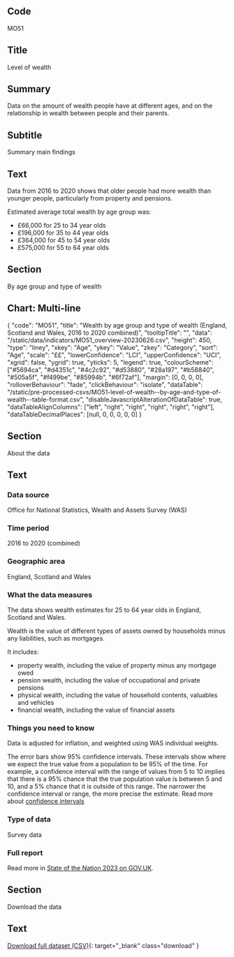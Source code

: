 ## Code
MO51

## Title
Level of wealth

## Summary
Data on the amount of wealth people have at different ages, and on the relationship in wealth between people and their parents.

## Subtitle
Summary main findings

## Text
Data from 2016 to 2020 shows that older people had more wealth than younger people, particularly from property and pensions.

Estimated average total wealth by age group was:

* £66,000 for 25 to 34 year olds
* £196,000 for 35 to 44 year olds
* £364,000 for 45 to 54 year olds
* £575,000 for 55 to 64 year olds

## Section
By age group and type of wealth

## Chart: Multi-line
{
    "code": "MO51",
    "title": "Wealth by age group and type of wealth (England, Scotland and Wales, 2016 to 2020 combined)",
    "tooltipTitle": "",
    "data": "/static/data/indicators/MO51_overview-20230626.csv",
    "height": 450,
    "type": "liney",
    "xkey": "Age",
    "ykey": "Value",
    "zkey": "Category",
    "sort": "Age",
    "scale": "££",
    "lowerConfidence": "LCI",
    "upperConfidence": "UCI",
    "xgrid": false,
    "ygrid": true,
    "yticks": 5,
    "legend": true,
    "colourScheme": ["#5694ca", "#d4351c", "#4c2c92", "#d53880", "#28a197", "#b58840", "#505a5f", "#f499be", "#85994b", "#6f72af"],
    "margin": [0, 0, 0, 0],
    "rolloverBehaviour": "fade",
    "clickBehaviour": "isolate",
    "dataTable": "/static/pre-processed-csvs/MO51-level-of-wealth--by-age-and-type-of-wealth--table-format.csv",
    "disableJavascriptAlterationOfDataTable": true,
    "dataTableAlignColumns": ["left", "right", "right", "right", "right", "right"],
    "dataTableDecimalPlaces": [null, 0, 0, 0, 0, 0]
}

## Section
About the data

## Text
### Data source
Office for National Statistics, Wealth and Assets Survey (WAS)

### Time period
2016 to 2020 (combined)

### Geographic area
England, Scotland and Wales

### What the data measures
The data shows wealth estimates for 25 to 64 year olds in England, Scotland and Wales.

Wealth is the value of different types of assets owned by households minus any liabilities, such as mortgages.

It includes:

* property wealth, including the value of property minus any mortgage owed
* pension wealth, including the value of occupational and private pensions
* physical wealth, including the value of household contents, valuables and vehicles
* financial wealth, including the value of financial assets

### Things you need to know
Data is adjusted for inflation, and weighted using WAS individual weights.

The error bars show 95% confidence intervals. These intervals show where we expect the true value from a population to
be 95% of the time. For example, a confidence interval with the range of values from 5 to 10 implies that there is a
95% chance that the true population value is between 5 and 10, and a 5% chance that it is outside of this range.
The narrower the confidence interval or range, the more precise the estimate. Read more about
[confidence intervals](/about-our-analysis#confidence-intervals)

### Type of data
Survey data

### Full report
Read more in [State of the Nation 2023 on GOV.UK](https://www.gov.uk/government/publications/state-of-the-nation-2023-people-and-places).

## Section
Download the data

## Text
[Download full dataset (CSV)](/static/data/full-datasets/MO51-level-of-wealth--full-dataset.csv){: target="_blank" class="download" }
